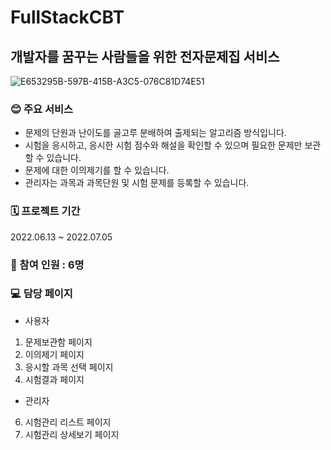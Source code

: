 # FullStackCBT
## **개발자를 꿈꾸는 사람들을 위한 전자문제집 서비스**
![E653295B-597B-415B-A3C5-076C81D74E51](https://user-images.githubusercontent.com/107832113/191259914-27a3ffe1-11a0-49a2-a3e1-04e32f5bf4c0.jpeg)


### **😊 주요 서비스** 
- 문제의 단원과 난이도를 골고루 분배하여 출제되는 알고리즘 방식입니다.<br/>
- 시험을 응시하고, 응시한 시험 점수와 해설을 확인할 수 있으며 필요한 문제만 보관할 수 있습니다.<br/>
- 문제에 대한 이의제기를 할 수 있습니다.<br/>
- 관리자는 과목과 과목단원 및 시험 문제를 등록할 수 있습니다.

### **🗓 프로젝트 기간**
2022.06.13 ~ 2022.07.05
### **👥 참여 인원 : 6명**

### **💻 담당 페이지**
- 사용자
1. 문제보관함 페이지  
2. 이의제기 페이지
3. 응시할 과목 선택 페이지 
4. 시험결과 페이지
- 관리자 
6. 시험관리 리스트 페이지
7. 시험관리 상세보기 페이지
